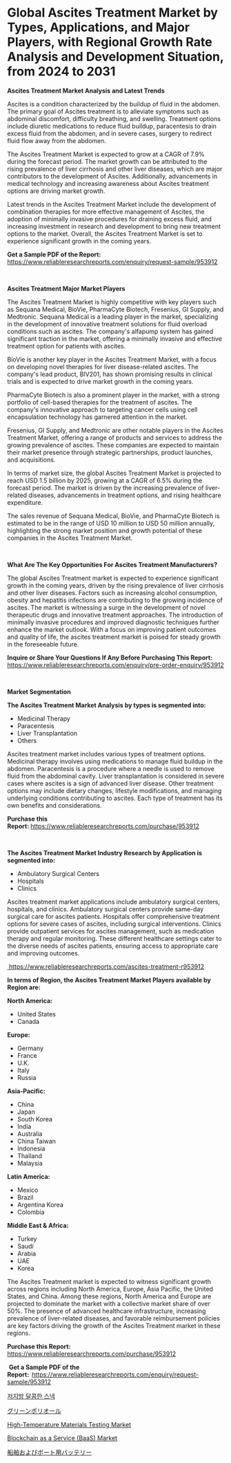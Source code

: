 <p><h1>Global Ascites Treatment Market by Types, Applications, and Major Players, with Regional Growth Rate Analysis and Development Situation, from 2024 to 2031</h1></p><p><strong>Ascites Treatment Market Analysis and Latest Trends</strong></p>
<p><p>Ascites is a condition characterized by the buildup of fluid in the abdomen. The primary goal of Ascites treatment is to alleviate symptoms such as abdominal discomfort, difficulty breathing, and swelling. Treatment options include diuretic medications to reduce fluid buildup, paracentesis to drain excess fluid from the abdomen, and in severe cases, surgery to redirect fluid flow away from the abdomen.</p><p>The Ascites Treatment Market is expected to grow at a CAGR of 7.9% during the forecast period. The market growth can be attributed to the rising prevalence of liver cirrhosis and other liver diseases, which are major contributors to the development of Ascites. Additionally, advancements in medical technology and increasing awareness about Ascites treatment options are driving market growth.</p><p>Latest trends in the Ascites Treatment Market include the development of combination therapies for more effective management of Ascites, the adoption of minimally invasive procedures for draining excess fluid, and increasing investment in research and development to bring new treatment options to the market. Overall, the Ascites Treatment Market is set to experience significant growth in the coming years.</p></p>
<p><strong>Get a Sample PDF of the Report:&nbsp;</strong> <a href="https://www.reliableresearchreports.com/enquiry/request-sample/953912">https://www.reliableresearchreports.com/enquiry/request-sample/953912</a></p>
<p>&nbsp;</p>
<p><strong>Ascites Treatment Major Market Players</strong></p>
<p><p>The Ascites Treatment Market is highly competitive with key players such as Sequana Medical, BioVie, PharmaCyte Biotech, Fresenius, GI Supply, and Medtronic. Sequana Medical is a leading player in the market, specializing in the development of innovative treatment solutions for fluid overload conditions such as ascites. The company's alfapump system has gained significant traction in the market, offering a minimally invasive and effective treatment option for patients with ascites.</p><p>BioVie is another key player in the Ascites Treatment Market, with a focus on developing novel therapies for liver disease-related ascites. The company's lead product, BIV201, has shown promising results in clinical trials and is expected to drive market growth in the coming years.</p><p>PharmaCyte Biotech is also a prominent player in the market, with a strong portfolio of cell-based therapies for the treatment of ascites. The company's innovative approach to targeting cancer cells using cell encapsulation technology has garnered attention in the market.</p><p>Fresenius, GI Supply, and Medtronic are other notable players in the Ascites Treatment Market, offering a range of products and services to address the growing prevalence of ascites. These companies are expected to maintain their market presence through strategic partnerships, product launches, and acquisitions.</p><p>In terms of market size, the global Ascites Treatment Market is projected to reach USD 1.5 billion by 2025, growing at a CAGR of 6.5% during the forecast period. The market is driven by the increasing prevalence of liver-related diseases, advancements in treatment options, and rising healthcare expenditure.</p><p>The sales revenue of Sequana Medical, BioVie, and PharmaCyte Biotech is estimated to be in the range of USD 10 million to USD 50 million annually, highlighting the strong market position and growth potential of these companies in the Ascites Treatment Market.</p></p>
<p>&nbsp;</p>
<p><strong>What Are The Key Opportunities For Ascites Treatment Manufacturers?</strong></p>
<p><p>The global Ascites Treatment market is expected to experience significant growth in the coming years, driven by the rising prevalence of liver cirrhosis and other liver diseases. Factors such as increasing alcohol consumption, obesity and hepatitis infections are contributing to the growing incidence of ascites. The market is witnessing a surge in the development of novel therapeutic drugs and innovative treatment approaches. The introduction of minimally invasive procedures and improved diagnostic techniques further enhance the market outlook. With a focus on improving patient outcomes and quality of life, the ascites treatment market is poised for steady growth in the foreseeable future.</p></p>
<p><strong>Inquire or Share Your Questions If Any Before Purchasing This Report:</strong> <a href="https://www.reliableresearchreports.com/enquiry/pre-order-enquiry/953912">https://www.reliableresearchreports.com/enquiry/pre-order-enquiry/953912</a></p>
<p>&nbsp;</p>
<p><strong>Market Segmentation</strong></p>
<p><strong>The Ascites Treatment Market Analysis by types is segmented into:</strong></p>
<p><ul><li>Medicinal Therapy</li><li>Paracentesis</li><li>Liver Transplantation</li><li>Others</li></ul></p>
<p><p>Ascites treatment market includes various types of treatment options. Medicinal therapy involves using medications to manage fluid buildup in the abdomen. Paracentesis is a procedure where a needle is used to remove fluid from the abdominal cavity. Liver transplantation is considered in severe cases where ascites is a sign of advanced liver disease. Other treatment options may include dietary changes, lifestyle modifications, and managing underlying conditions contributing to ascites. Each type of treatment has its own benefits and considerations.</p></p>
<p><strong>Purchase this Report:&nbsp;</strong><a href="https://www.reliableresearchreports.com/purchase/953912">https://www.reliableresearchreports.com/purchase/953912</a></p>
<p>&nbsp;</p>
<p><strong>The Ascites Treatment Market Industry Research by Application is segmented into:</strong></p>
<p><ul><li>Ambulatory Surgical Centers</li><li>Hospitals</li><li>Clinics</li></ul></p>
<p><p>Ascites treatment market applications include ambulatory surgical centers, hospitals, and clinics. Ambulatory surgical centers provide same-day surgical care for ascites patients. Hospitals offer comprehensive treatment options for severe cases of ascites, including surgical interventions. Clinics provide outpatient services for ascites management, such as medication therapy and regular monitoring. These different healthcare settings cater to the diverse needs of ascites patients, ensuring access to appropriate care and improving outcomes.</p></p>
<p><a href="https://www.reliableresearchreports.com/ascites-treatment-r953912">&nbsp;https://www.reliableresearchreports.com/ascites-treatment-r953912</a></p>
<p><strong>In terms of Region, the Ascites Treatment Market Players available by Region are:</strong></p>
<p>
    <p> <strong> North America: </strong>
        <ul>
            <li>United States</li>
            <li>Canada</li>
        </ul>
        </p> 
    <p> <strong> Europe: </strong>
        <ul>
            <li>Germany</li>
            <li>France</li>
            <li>U.K.</li>
            <li>Italy</li>
            <li>Russia</li>
        </ul>
        </p> 
    <p> <strong> Asia-Pacific: </strong>
        <ul>
            <li>China</li>
            <li>Japan</li>
            <li>South Korea</li>
            <li>India</li>
            <li>Australia</li>
            <li>China Taiwan</li>
            <li>Indonesia</li>
            <li>Thailand</li>
            <li>Malaysia</li>
        </ul>
        </p> 
    <p> <strong> Latin America: </strong>
        <ul>
            <li>Mexico</li>
            <li>Brazil</li>
            <li>Argentina Korea</li>
            <li>Colombia</li>
        </ul>
        </p> 
    <p> <strong> Middle East & Africa: </strong>
        <ul>
            <li>Turkey</li>
            <li>Saudi</li>
            <li>Arabia</li>
            <li>UAE</li>
            <li>Korea</li>
        </ul>
    </p>
    </p>
<p><p>The Ascites Treatment market is expected to witness significant growth across regions including North America, Europe, Asia Pacific, the United States, and China. Among these regions, North America and Europe are projected to dominate the market with a collective market share of over 50%. The presence of advanced healthcare infrastructure, increasing prevalence of liver-related diseases, and favorable reimbursement policies are key factors driving the growth of the Ascites Treatment market in these regions.</p></p>
<p><strong>Purchase this Report: </strong><a href="https://www.reliableresearchreports.com/purchase/953912">https://www.reliableresearchreports.com/purchase/953912</a></p>
<p>&nbsp;<strong>Get a Sample PDF of the Report:&nbsp;&nbsp;</strong><a href="https://www.reliableresearchreports.com/enquiry/request-sample/953912">https://www.reliableresearchreports.com/enquiry/request-sample/953912</a></p>
<p><strong></strong></p>
<p><p><a href="https://medium.com/@achimcoteanu1/%EC%A0%80%EC%A7%80%EB%B0%A9-%EB%8B%AC%EC%BD%A4%ED%95%9C-%EA%B0%84%EC%8B%9D-%EC%8B%9C%EC%9E%A5-2031%EB%85%84%EA%B9%8C%EC%A7%80%EC%9D%98-%ED%8A%B8%EB%A0%8C%EB%93%9C-%EC%98%88%EC%B8%A1-%EB%B0%8F-%EA%B2%BD%EC%9F%81-%EB%B6%84%EC%84%9D-0dc52119e247">저지방 달콤한 스낵</a></p><p><a href="https://medium.com/@chloekessler01/%E3%82%B0%E3%83%AA%E3%83%BC%E3%83%B3%E3%83%9D%E3%83%AA%E3%82%AA%E3%83%BC%E3%83%AB%E5%B8%82%E5%A0%B4%E3%83%AC%E3%83%9D%E3%83%BC%E3%83%88%E3%81%AF-%E3%81%93%E3%81%AE%E5%B8%82%E5%A0%B4%E3%81%AE%E6%9C%80%E6%96%B0%E3%81%AE%E3%83%88%E3%83%AC%E3%83%B3%E3%83%89%E3%81%A8%E6%88%90%E9%95%B7%E6%A9%9F%E4%BC%9A%E3%82%92%E6%98%8E%E3%82%89%E3%81%8B%E3%81%AB%E3%81%97%E3%81%A6%E3%81%84%E3%81%BE%E3%81%99-d2bcc0413eee">グリーンポリオール</a></p><p><a href="https://www.linkedin.com/pulse/analyzing-high-temperature-materials-testing-market-oiwac">High-Temperature Materials Testing Market</a></p><p><a href="https://www.linkedin.com/pulse/blockchain-service-baas-market-competitive-analysis-trends-jnqqf">Blockchain as a Service (BaaS) Market</a></p><p><a href="https://medium.com/@munroco657/%E8%88%B9%E8%88%B6%E3%81%8A%E3%82%88%E3%81%B3%E3%83%9C%E3%83%BC%E3%83%88%E7%94%A8%E3%83%90%E3%83%83%E3%83%86%E3%83%AA%E3%83%BC%E5%B8%82%E5%A0%B4-%E3%82%BF%E3%82%A4%E3%83%97-%E3%82%A2%E3%83%97%E3%83%AA%E3%82%B1%E3%83%BC%E3%82%B7%E3%83%A7%E3%83%B3-%E3%81%8A%E3%82%88%E3%81%B3%E5%9C%B0%E7%90%86%E3%81%AB%E3%82%88%E3%82%8B%E5%8C%85%E6%8B%AC%E7%9A%84%E8%A9%95%E4%BE%A1-0e770451dc5e">船舶およびボート用バッテリー</a></p></p>